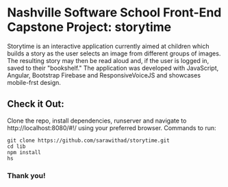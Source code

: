 # Nashville Software School Front-End Capstone Project: storytime

Storytime is an interactive application currently aimed at children which builds a story as the user selects an image from different groups of images. The resulting story may then be read aloud and, if the user is logged in, saved to their "bookshelf." The application was developed with JavaScript, Angular, Bootstrap Firebase and ResponsiveVoiceJS and showcases mobile-frst design.

## Check it Out:
Clone the repo, install dependencies, runserver and navigate to http://localhost:8080/#!/ using your preferred browser. Commands to run:
```
git clone https://github.com/sarawithad/storytime.git
cd lib
npm install
hs
```

### Thank you!




